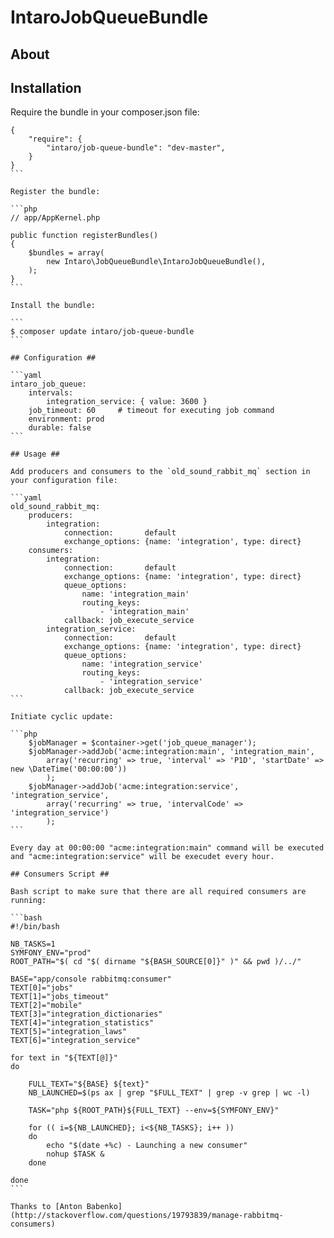 # IntaroJobQueueBundle #

## About ##

## Installation ##

Require the bundle in your composer.json file:

````
{
    "require": {
        "intaro/job-queue-bundle": "dev-master",
    }
}
```

Register the bundle:

```php
// app/AppKernel.php

public function registerBundles()
{
    $bundles = array(
        new Intaro\JobQueueBundle\IntaroJobQueueBundle(),
    );
}
```

Install the bundle:

```
$ composer update intaro/job-queue-bundle
```

## Configuration ##

```yaml
intaro_job_queue:
    intervals:
        integration_service: { value: 3600 }
    job_timeout: 60     # timeout for executing job command
    environment: prod
    durable: false
```

## Usage ##

Add producers and consumers to the `old_sound_rabbit_mq` section in your configuration file:

```yaml
old_sound_rabbit_mq:
    producers:
        integration:
            connection:       default
            exchange_options: {name: 'integration', type: direct}
    consumers:
        integration:
            connection:       default
            exchange_options: {name: 'integration', type: direct}
            queue_options:
                name: 'integration_main'
                routing_keys:
                    - 'integration_main'
            callback: job_execute_service
        integration_service:
            connection:       default
            exchange_options: {name: 'integration', type: direct}
            queue_options:
                name: 'integration_service'
                routing_keys:
                    - 'integration_service'
            callback: job_execute_service
```

Initiate cyclic update:

```php
    $jobManager = $container->get('job_queue_manager');
    $jobManager->addJob('acme:integration:main', 'integration_main',
        array('recurring' => true, 'interval' => 'P1D', 'startDate' => new \DateTime('00:00:00'))
        );
    $jobManager->addJob('acme:integration:service', 'integration_service',
        array('recurring' => true, 'intervalCode' => 'integration_service')
        );
```

Every day at 00:00:00 "acme:integration:main" command will be executed and "acme:integration:service" will be execudet every hour.

## Consumers Script ##

Bash script to make sure that there are all required consumers are running:

```bash
#!/bin/bash

NB_TASKS=1
SYMFONY_ENV="prod"
ROOT_PATH="$( cd "$( dirname "${BASH_SOURCE[0]}" )" && pwd )/../"

BASE="app/console rabbitmq:consumer"
TEXT[0]="jobs"
TEXT[1]="jobs_timeout"
TEXT[2]="mobile"
TEXT[3]="integration_dictionaries"
TEXT[4]="integration_statistics"
TEXT[5]="integration_laws"
TEXT[6]="integration_service"

for text in "${TEXT[@]}"
do

    FULL_TEXT="${BASE} ${text}"
    NB_LAUNCHED=$(ps ax | grep "$FULL_TEXT" | grep -v grep | wc -l)

    TASK="php ${ROOT_PATH}${FULL_TEXT} --env=${SYMFONY_ENV}"

    for (( i=${NB_LAUNCHED}; i<${NB_TASKS}; i++ ))
    do
        echo "$(date +%c) - Launching a new consumer"
        nohup $TASK &
    done

done
```

Thanks to [Anton Babenko](http://stackoverflow.com/questions/19793839/manage-rabbitmq-consumers)
